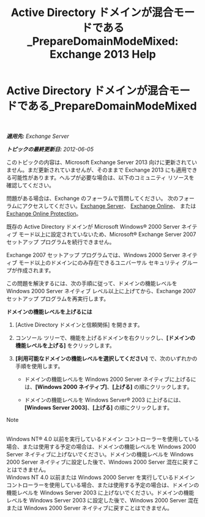 ﻿---
title: 'Active Directory ドメインが混合モードである_PrepareDomainModeMixed: Exchange 2013 Help'
TOCTitle: Active Directory ドメインが混合モードである_PrepareDomainModeMixed
ms:assetid: 97c9f480-7a2b-482e-8f51-f7b965fe1556
ms:mtpsurl: https://technet.microsoft.com/ja-jp/library/ms.exch.setupreadiness.preparedomainmodemixed(v=EXCHG.150)
ms:contentKeyID: 48269838
ms.date: 04/24/2018
mtps_version: v=EXCHG.150
ms.translationtype: HT
---

# Active Directory ドメインが混合モードである\_PrepareDomainModeMixed

 

_**適用先:** Exchange Server_

_**トピックの最終更新日:** 2012-06-05_

このトピックの内容は、Microsoft Exchange Server 2013 向けに更新されていません。まだ更新されていませんが、そのままで Exchange 2013 にも適用できる可能性があります。ヘルプが必要な場合は、以下のコミュニティ リソースを確認してください。

問題がある場合は、Exchange のフォーラムで質問してください。 次のフォーラムにアクセスしてください。[Exchange Server](https://go.microsoft.com/fwlink/p/?linkid=60612)、 [Exchange Online](https://go.microsoft.com/fwlink/p/?linkid=267542)、 または [Exchange Online Protection](https://go.microsoft.com/fwlink/p/?linkid=285351)。

既存の Active Directory ドメインが Microsoft Windows® 2000 Server ネイティブ モード以上に設定されていないため、Microsoft® Exchange Server 2007 セットアップ プログラムを続行できません。

Exchange 2007 セットアップ プログラムでは、Windows 2000 Server ネイティブ モード以上のドメインにのみ存在できるユニバーサル セキュリティ グループが作成されます。

この問題を解決するには、次の手順に従って、ドメインの機能レベルを Windows 2000 Server ネイティブ レベル以上に上げてから、Exchange 2007 セットアップ プログラムを再実行します。

**ドメインの機能レベルを上げるには**

1.  \[Active Directory ドメインと信頼関係\] を開きます。

2.  コンソール ツリーで、機能を上げるドメインを右クリックし、**\[ドメインの機能レベルを上げる\]** をクリックします。

3.  **\[利用可能なドメインの機能レベルを選択してください\]** で、次のいずれかの手順を使用します。
    
      - ドメインの機能レベルを Windows 2000 Server ネイティブに上げるには、**\[Windows 2000 ネイティブ\]**、**\[上げる\]** の順にクリックします。
    
      - ドメインの機能レベルを Windows Server® 2003 に上げるには、**\[Windows Server 2003\]**、**\[上げる\]** の順にクリックします。


> [!NOTE]
> <BR>Windows NT® 4.0 以前を実行しているドメイン コントローラーを使用している場合、または使用する予定の場合は、ドメインの機能レベルを Windows 2000 Server ネイティブに上げないでください。ドメインの機能レベルを Windows 2000 Server ネイティブに設定した後で、Windows 2000 Server 混在に戻すことはできません。<BR>Windows NT 4.0 以前または Windows 2000 Server を実行しているドメイン コントローラーを使用している場合、または使用する予定の場合は、ドメインの機能レベルを Windows Server 2003 に上げないでください。ドメインの機能レベルを Windows Server 2003 に設定した後で、Windows 2000 Server 混在または Windows 2000 Server ネイティブに戻すことはできません。





